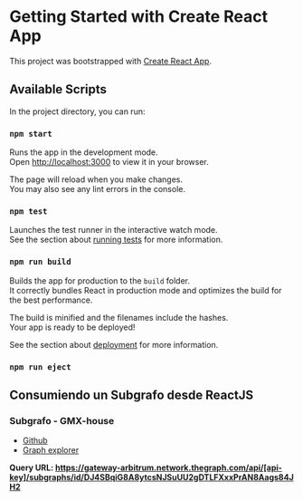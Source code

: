 # Getting Started with Create React App

This project was bootstrapped with [Create React App](https://github.com/facebook/create-react-app).

## Available Scripts

In the project directory, you can run:

### `npm start`

Runs the app in the development mode.\
Open [http://localhost:3000](http://localhost:3000) to view it in your browser.

The page will reload when you make changes.\
You may also see any lint errors in the console.

### `npm test`

Launches the test runner in the interactive watch mode.\
See the section about [running tests](https://facebook.github.io/create-react-app/docs/running-tests) for more information.

### `npm run build`

Builds the app for production to the `build` folder.\
It correctly bundles React in production mode and optimizes the build for the best performance.

The build is minified and the filenames include the hashes.\
Your app is ready to be deployed!

See the section about [deployment](https://facebook.github.io/create-react-app/docs/deployment) for more information.

### `npm run eject`

## Consumiendo un Subgrafo desde ReactJS

### Subgrafo - GMX-house

* [Github](https://github.com/nissoh/gmx-middleware)
* [Graph explorer](https://thegraph.com/explorer/subgraphs/DJ4SBqiG8A8ytcsNJSuUU2gDTLFXxxPrAN8Aags84JH2?view=Overview&chain=arbitrum-one)  

**Query URL: <https://gateway-arbitrum.network.thegraph.com/api/[api-key]/subgraphs/id/DJ4SBqiG8A8ytcsNJSuUU2gDTLFXxxPrAN8Aags84JH2>**
